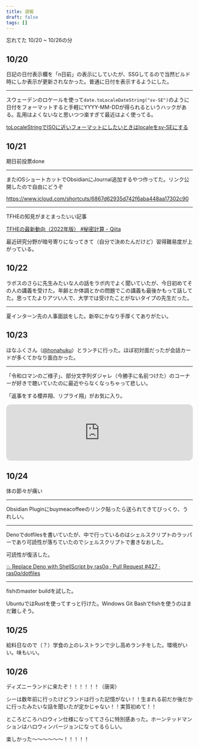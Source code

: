 ```yaml
---
title: 週報
draft: false
tags: []
---
```

忘れてた 10/20 ~ 10/26の分

## 10/20

日記の日付表示欄を「n日前」の表示にしていたが、SSGしてるので当然ビルド時にしか表示が更新されなかった。普通に日付を表示するようにした。

---

スウェーデンのロケールを使って`date.toLocaleDateString("sv-SE")`のように日付をフォーマットすると手軽にYYYY-MM-DDが得られるというハックがある。乱用はよくないなと思いつつ楽すぎて最近はよく使ってる。

[toLocaleStringでISOに近いフォーマットにしたいときはlocaleをsv-SEにする](https://zenn.dev/terrierscript/articles/2020-09-19-time-sv-se)

## 10/21

期日前投票done

---

またiOSショートカットでObsidianにJournal追加するやつ作ってた。リンク公開したので自由にどうぞ

<https://www.icloud.com/shortcuts/6867d62935d742f6aba448aa17302c90>

---

TFHEの知見がまとまったいい記事

[TFHEの最新動向（2022年版） #秘密計算 - Qiita](https://qiita.com/0917laplace/items/a24f24cb5f46a03f8b44)

最近研究分野が暗号寄りになってきて（自分で決めたんだけど）習得難易度が上がっている。

## 10/22

ラボスのさらに先生みたいな人の話をラボ内でよく聞いていたが、今日初めてその人の講義を受けた。年齢とか体調とかの問題でこの講義も最後かもって話してた。思ってたよりアツい人で、大学では受けたことがないタイプの先生だった。

---

夏インターン先の人事面談をした。新卒にかなり手厚くてありがたい。

## 10/23

ほなふくさん（[@honahuku](https://x.com/honahuku)）とランチに行った。ほぼ初対面だったが会話カードが多くてかなり面白かった。

---

「令和ロマンのご様子」、部分文字列ダジャレ（今勝手に名前つけた）のコーナーが好きで聴いていたのに最近やらなくなっちゃって悲しい。

「返事をする櫻井翔、リプライ翔」がお気に入り。

<iframe style="border-radius:12px" src="https://open.spotify.com/embed/episode/0cBF9N03rkHTucRKk3qghK?utm_source=generator" width="100%" height="152" frameBorder="0" allowfullscreen="" allow="autoplay; clipboard-write; encrypted-media; fullscreen; picture-in-picture" loading="lazy"></iframe>

## 10/24

体の節々が痛い

---

Obsidian Pluginにbuymeacoffeeのリンク貼ったら送られてきてびっくり、うれしい。

---

Denoでdotfilesを書いていたが、中で行っているのはシェルスクリプトのラッパーであり可読性が落ちていたのでシェルスクリプトで書きなおした。

可読性が復活した。

[💥 Replace Deno with ShellScript by ras0q · Pull Request #427 · ras0q/dotfiles](https://github.com/ras0q/dotfiles/pull/427)

---

fishのmaster buildを試した。

UbuntuではRustを使ってすっと行けた。Windows Git Bashでfishを使うのはまだ難しそう。

## 10/25

給料日なので（？）学食の上のレストランで少し高めランチをした。環境がいい。味もいい。

## 10/26

ディズニーランドに来たぞ！！！！！！（唐突）

シーは数年前に行ったけどランドは行った記憶がない！！生まれる前だか後だかに行ったみたいな話を聞いたが定かじゃない！！実質初めて！！

ところどころハロウィン仕様になっててさらに特別感あった。ホーンテッドマンションはハロウィンバージョンになってるらしい。

楽しかった～～～～～～！！！！！

